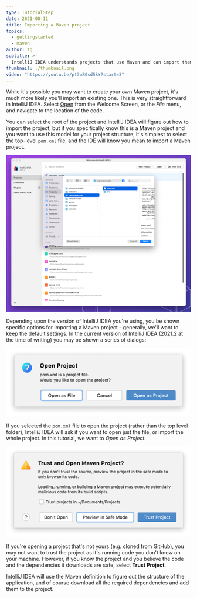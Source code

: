 ```yaml
---
type: TutorialStep
date: 2021-08-11
title: Importing a Maven project
topics:
  - gettingstarted
  - maven
author: tg
subtitle: >-
  IntelliJ IDEA understands projects that use Maven and can import them with minimal configuration.
thumbnail: ./thumbnail.png
video: "https://youtu.be/pt3uB0sd5kY?start=3"
---
```


While it's possible you may want to create your own Maven project, it's much more likely you'll import an existing one. This is very straightforward in IntelliJ IDEA. Select [Open](https://www.jetbrains.com/help/idea/import-project-or-module-wizard.html#open-project) from the Welcome Screen, or the _File_ menu, and navigate to the location of the code.

You can select the root of the project and IntelliJ IDEA will figure out how to import the project, but if you specifically know this is a Maven project and you want to use this model for your project structure, it's simplest to select the top-level `pom.xml` file, and the IDE will know you mean to import a Maven project.

![](open.png)

Depending upon the version of IntelliJ IDEA you're using, you be shown specific options for importing a Maven project - generally, we'll want to keep the default settings. In the current version of IntelliJ IDEA (2021.2 at the time of writing) you may be shown a series of dialogs:

![](open-as-project.png)

If you selected the `pom.xml` file to open the project (rather than the top level folder), IntelliJ IDEA will ask if you want to open just the file, or import the whole project. In this tutorial, we want to _Open as Project_.

![](trust-project.png)

If you're opening a project that's not yours (e.g. cloned from GitHub), you may not want to trust the project as it's running code you don't know on your machine. However, if you know the project and you believe the code and the dependencies it downloads are safe, select **Trust Project**.

IntelliJ IDEA will use the Maven definition to figure out the structure of the application, and of course download all the required dependencies and add them to the project.
